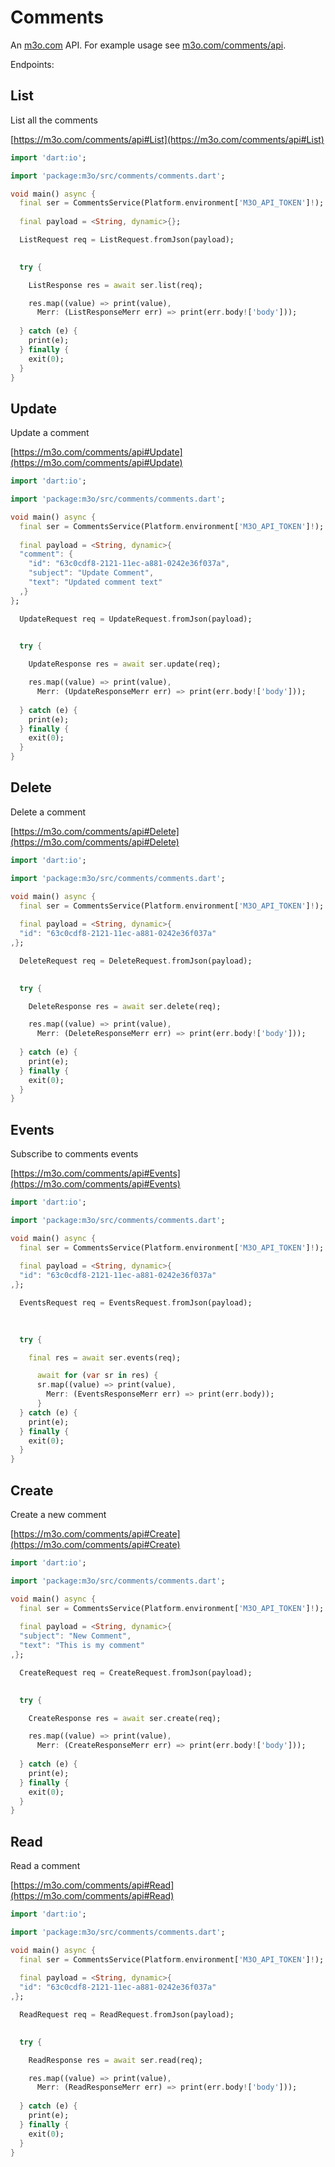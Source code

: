 # Comments

An [m3o.com](https://m3o.com) API. For example usage see [m3o.com/comments/api](https://m3o.com/comments/api).

Endpoints:

## List

List all the comments


[https://m3o.com/comments/api#List](https://m3o.com/comments/api#List)

```dart
import 'dart:io';

import 'package:m3o/src/comments/comments.dart';

void main() async {
  final ser = CommentsService(Platform.environment['M3O_API_TOKEN']!);
 
  final payload = <String, dynamic>{};

  ListRequest req = ListRequest.fromJson(payload);

  
  try {

	ListResponse res = await ser.list(req);

    res.map((value) => print(value),
	  Merr: (ListResponseMerr err) => print(err.body!['body']));	
  
  } catch (e) {
    print(e);
  } finally {
    exit(0);
  }
}
```
## Update

Update a comment


[https://m3o.com/comments/api#Update](https://m3o.com/comments/api#Update)

```dart
import 'dart:io';

import 'package:m3o/src/comments/comments.dart';

void main() async {
  final ser = CommentsService(Platform.environment['M3O_API_TOKEN']!);
 
  final payload = <String, dynamic>{
  "comment": {
    "id": "63c0cdf8-2121-11ec-a881-0242e36f037a",
    "subject": "Update Comment",
    "text": "Updated comment text"
  ,}
};

  UpdateRequest req = UpdateRequest.fromJson(payload);

  
  try {

	UpdateResponse res = await ser.update(req);

    res.map((value) => print(value),
	  Merr: (UpdateResponseMerr err) => print(err.body!['body']));	
  
  } catch (e) {
    print(e);
  } finally {
    exit(0);
  }
}
```
## Delete

Delete a comment


[https://m3o.com/comments/api#Delete](https://m3o.com/comments/api#Delete)

```dart
import 'dart:io';

import 'package:m3o/src/comments/comments.dart';

void main() async {
  final ser = CommentsService(Platform.environment['M3O_API_TOKEN']!);
 
  final payload = <String, dynamic>{
  "id": "63c0cdf8-2121-11ec-a881-0242e36f037a"
,};

  DeleteRequest req = DeleteRequest.fromJson(payload);

  
  try {

	DeleteResponse res = await ser.delete(req);

    res.map((value) => print(value),
	  Merr: (DeleteResponseMerr err) => print(err.body!['body']));	
  
  } catch (e) {
    print(e);
  } finally {
    exit(0);
  }
}
```
## Events

Subscribe to comments events


[https://m3o.com/comments/api#Events](https://m3o.com/comments/api#Events)

```dart
import 'dart:io';

import 'package:m3o/src/comments/comments.dart';

void main() async {
  final ser = CommentsService(Platform.environment['M3O_API_TOKEN']!);
 
  final payload = <String, dynamic>{
  "id": "63c0cdf8-2121-11ec-a881-0242e36f037a"
,};

  EventsRequest req = EventsRequest.fromJson(payload);

  
  	
  try {

    final res = await ser.events(req);

	  await for (var sr in res) {
	  sr.map((value) => print(value),
		Merr: (EventsResponseMerr err) => print(err.body));
	  }
  } catch (e) {
    print(e);
  } finally {
    exit(0);
  }
}
```
## Create

Create a new comment


[https://m3o.com/comments/api#Create](https://m3o.com/comments/api#Create)

```dart
import 'dart:io';

import 'package:m3o/src/comments/comments.dart';

void main() async {
  final ser = CommentsService(Platform.environment['M3O_API_TOKEN']!);
 
  final payload = <String, dynamic>{
  "subject": "New Comment",
  "text": "This is my comment"
,};

  CreateRequest req = CreateRequest.fromJson(payload);

  
  try {

	CreateResponse res = await ser.create(req);

    res.map((value) => print(value),
	  Merr: (CreateResponseMerr err) => print(err.body!['body']));	
  
  } catch (e) {
    print(e);
  } finally {
    exit(0);
  }
}
```
## Read

Read a comment


[https://m3o.com/comments/api#Read](https://m3o.com/comments/api#Read)

```dart
import 'dart:io';

import 'package:m3o/src/comments/comments.dart';

void main() async {
  final ser = CommentsService(Platform.environment['M3O_API_TOKEN']!);
 
  final payload = <String, dynamic>{
  "id": "63c0cdf8-2121-11ec-a881-0242e36f037a"
,};

  ReadRequest req = ReadRequest.fromJson(payload);

  
  try {

	ReadResponse res = await ser.read(req);

    res.map((value) => print(value),
	  Merr: (ReadResponseMerr err) => print(err.body!['body']));	
  
  } catch (e) {
    print(e);
  } finally {
    exit(0);
  }
}
```
